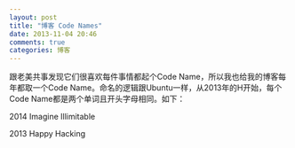```yaml
---
layout: post
title: "博客 Code Names"
date: 2013-11-04 20:46
comments: true
categories: 博客
---
```


跟老美共事发现它们很喜欢每件事情都起个Code Name，所以我也给我的博客每年都取一个Code Name。命名的逻辑跟Ubuntu一样，从2013年的H开始，每个Code Name都是两个单词且开头字母相同。如下：

<!-- more -->

2014 Imagine Illimitable

2013 Happy Hacking

